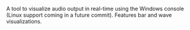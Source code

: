 A tool to visualize audio output in real-time using the Windows console (Linux support coming in a future commit). Features bar and wave visualizations.
